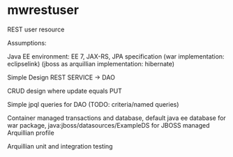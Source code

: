 mwrestuser
==========

REST user resource

Assumptions:

Java EE environment: EE 7, JAX-RS, JPA specification (war implementation: eclipselink) (jboss as arquillian implementation: hibernate)

Simple Design 
REST SERVICE  ->  DAO

CRUD design where update equals PUT

Simple jpql queries for DAO (TODO: criteria/named queries)

Container managed transactions and database, default java ee database for war package, java:jboss/datasources/ExampleDS for JBOSS managed Arquillian profile

Arquillian unit and integration testing


